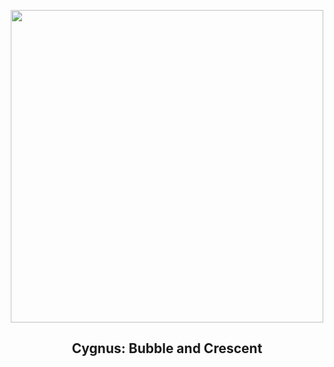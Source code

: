 
<p align="center"><img src="https://apod.nasa.gov/apod/image/2309/CrescentBubble_AlHarbi_1080.jpg" width="500" height="500"></p>
<h2 align="center"> Cygnus: Bubble and Crescent </h2>
